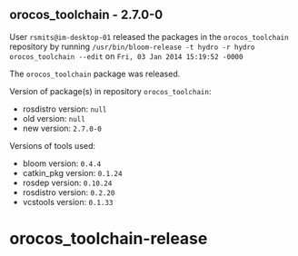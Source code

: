 ## orocos_toolchain - 2.7.0-0

User `rsmits@im-desktop-01` released the packages in the `orocos_toolchain` repository by running `/usr/bin/bloom-release -t hydro -r hydro orocos_toolchain --edit` on `Fri, 03 Jan 2014 15:19:52 -0000`

The `orocos_toolchain` package was released.

Version of package(s) in repository `orocos_toolchain`:
- rosdistro version: `null`
- old version: `null`
- new version: `2.7.0-0`

Versions of tools used:
- bloom version: `0.4.4`
- catkin_pkg version: `0.1.24`
- rosdep version: `0.10.24`
- rosdistro version: `0.2.20`
- vcstools version: `0.1.33`


orocos_toolchain-release
========================
